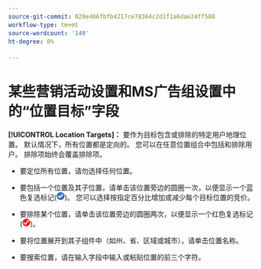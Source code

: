 ```yaml
---
source-git-commit: 029e406fbfb4217ce78364c2d1f1a6dae24ff588
workflow-type: tm+mt
source-wordcount: '149'
ht-degree: 0%

---
```

# 某些营销活动设置和MS广告组设置中的“位置目标”字段

**[!UICONTROL Location Targets]：** 要作为目标包含或排除的特定用户地理位置。 默认情况下，所有位置都是定向的。 您可以在任意位置组合中包括和排除用户。 排除项始终会覆盖排除项。

* 要定位所有位置，请勿选择任何位置。

* 要包括一个位置及其子位置，请单击该位置旁边的圆圈一次，以便显示一个蓝色复选标记(![包括](/help/search-social-commerce/assets/include.png "包括"))。 您可以选择按指定百分比增加或减少每个目标位置的竞价。

* 要排除某个位置，请单击该位置旁边的圆圈两次，以便显示一个红色复选标记(![排除](/help/search-social-commerce/assets/exclude.png "排除"))。

* 要将位置展开到其子组件中（如州、省、区域或城市），请单击位置名称。

* 要搜索位置，请在输入字段中输入或粘贴位置的前三个字符。
